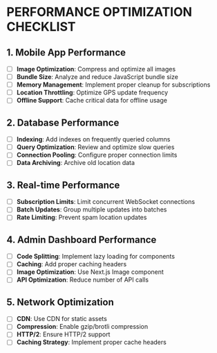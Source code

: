 # PERFORMANCE OPTIMIZATION CHECKLIST

## 1. Mobile App Performance
- [ ] **Image Optimization**: Compress and optimize all images
- [ ] **Bundle Size**: Analyze and reduce JavaScript bundle size
- [ ] **Memory Management**: Implement proper cleanup for subscriptions
- [ ] **Location Throttling**: Optimize GPS update frequency
- [ ] **Offline Support**: Cache critical data for offline usage

## 2. Database Performance
- [ ] **Indexing**: Add indexes on frequently queried columns
- [ ] **Query Optimization**: Review and optimize slow queries
- [ ] **Connection Pooling**: Configure proper connection limits
- [ ] **Data Archiving**: Archive old location data

## 3. Real-time Performance
- [ ] **Subscription Limits**: Limit concurrent WebSocket connections
- [ ] **Batch Updates**: Group multiple updates into batches
- [ ] **Rate Limiting**: Prevent spam location updates

## 4. Admin Dashboard Performance
- [ ] **Code Splitting**: Implement lazy loading for components
- [ ] **Caching**: Add proper caching headers
- [ ] **Image Optimization**: Use Next.js Image component
- [ ] **API Optimization**: Reduce number of API calls

## 5. Network Optimization
- [ ] **CDN**: Use CDN for static assets
- [ ] **Compression**: Enable gzip/brotli compression
- [ ] **HTTP/2**: Ensure HTTP/2 support
- [ ] **Caching Strategy**: Implement proper cache headers
